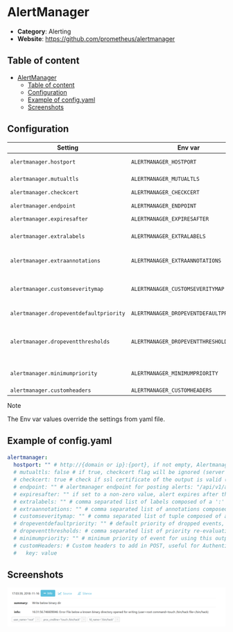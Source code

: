 # AlertManager

- **Category**: Alerting
- **Website**: https://github.com/prometheus/alertmanager

## Table of content

- [AlertManager](#alertmanager)
  - [Table of content](#table-of-content)
  - [Configuration](#configuration)
  - [Example of config.yaml](#example-of-configyaml)
  - [Screenshots](#screenshots)

## Configuration

| Setting                                 | Env var                                 | Default value                                                        | Description                                                                                                                                                                                                                              |
| --------------------------------------- | --------------------------------------- | -------------------------------------------------------------------- | ---------------------------------------------------------------------------------------------------------------------------------------------------------------------------------------------------------------------------------------- |
| `alertmanager.hostport`                 | `ALERTMANAGER_HOSTPORT`                 |                                                                      | http://{domain or ip}:{port}, if not empty, Alertmanager output is **enabled**                                                                                                                                                           |
| `alertmanager.mutualtls`                | `ALERTMANAGER_MUTUALTLS`                | `false`                                                              | Authenticate to the output with TLS, if true, checkcert flag will be ignored (server cert will always be checked)                                                                                                                        |
| `alertmanager.checkcert`                | `ALERTMANAGER_CHECKCERT`                | `true`                                                               | check if ssl certificate of the output is valid                                                                                                                                                                                          |
| `alertmanager.endpoint`                 | `ALERTMANAGER_ENDPOINT`                 | `/api/v1/alerts`                                                     | Alertmanager endpoint for posting alerts `/api/v1/alerts` or `/api/v2/alerts`                                                                                                                                                            |
| `alertmanager.expiresafter`             | `ALERTMANAGER_EXPIRESAFTER`             | `0`                                                                  | If set to a non-zero value, alert expires after that time in seconds                                                                                                                                                                     |
| `alertmanager.extralabels`              | `ALERTMANAGER_EXTRALABELS`              |                                                                      | Comma separated list of labels composed of a ':' separated name and value that is added to the Alerts. Example: `my_annotation_1:my_value_1, my_annotation_1:my_value_2`                                                                 |
| `alertmanager.extraannotations`         | `ALERTMANAGER_EXTRAANNOTATIONS`         |                                                                      | Comma separated list of annotations composed of a ':' separated name and value that is added to the Alerts Example: `debug:value_1,critical:value2`                                                                                      |
| `alertmanager.customseveritymap`        | `ALERTMANAGER_CUSTOMSEVERITYMAP`        |                                                                      | Comma separated list of tuple composed of a ':' separated Falco priority and Alertmanager severity that is used to override the severity label associated to the priority level of falco event. Example: `debug:value_1,critical:value2` |
| `alertmanager.dropeventdefaultpriority` | `ALERTMANAGER_DROPEVENTDEFAULTPRIORITY` | `critical`                                                           | Default priority of dropped events, values are `emergency,alert,critical,error,warning,notice,informational,debug`                                                                                                                       |
| `alertmanager.dropeventthresholds`      | `ALERTMANAGER_DROPEVENTTHRESHOLDS`      | `10000:critical, 1000:critical, 100:critical, 10:warning, 1:warning` | Comma separated list of priority re-evaluation thresholds of dropped events composed of a ':' separated integer threshold and string priority. Example: `10000:critical, 100:warning, 1:informational`                                   |
| `alertmanager.minimumpriority`          | `ALERTMANAGER_MINIMUMPRIORITY`          | `""` (= `debug`)                                                     | Minimum priority of event for using this output, order is `emergency,alert,critical,error,warning,notice,informational,debug or ""`                                                                                                      |
| `alertmanager.customheaders`            | `ALERTMANAGER_CUSTOMHEADERS`            |                                                                      | Custom headers for the POST request                                                                                                                                                                                                      |

> [!NOTE]
The Env var values override the settings from yaml file.

## Example of config.yaml

```yaml
alertmanager:
  hostport: "" # http://{domain or ip}:{port}, if not empty, Alertmanager output is enabled
  # mutualtls: false # if true, checkcert flag will be ignored (server cert will always be checked)
  # checkcert: true # check if ssl certificate of the output is valid (default: true)
  # endpoint: "" # alertmanager endpoint for posting alerts: "/api/v1/alerts" or "/api/v2/alerts" (default: "/api/v1/alerts")
  # expiresafter: "" if set to a non-zero value, alert expires after that time in seconds (default: 0)
  # extralabels: "" # comma separated list of labels composed of a ':' separated name and value that is added to the Alerts. Example: my_label_1:my_value_1, my_label_1:my_value_2
  # extraannotations: "" # comma separated list of annotations composed of a ':' separated name and value that is added to the Alerts. Example: my_annotation_1:my_value_1, my_annotation_1:my_value_2
  # customseveritymap: "" # comma separated list of tuple composed of a ':' separated Falco priority and Alertmanager severity that is used to override the severity label associated to the priority level of falco event. Example: debug:value_1,critical:value2. Default mapping: emergency:critical,alert:critical,critical:critical,error:warning,warning:warning,notice:information,informational:information,debug:information. (default: "")
  # dropeventdefaultpriority: "" # default priority of dropped events, values are emergency|alert|critical|error|warning|notice|informational|debug (default: "critical")
  # dropeventthresholds: # comma separated list of priority re-evaluation thresholds of dropped events composed of a ':' separated integer threshold and string priority. Example: `10000:critical, 100:warning, 1:informational` (default: `"10000:critical, 1000:critical, 100:critical, 10:warning, 1:warning"`)
  # minimumpriority: "" # minimum priority of event for using this output, order is emergency|alert|critical|error|warning|notice|informational|debug or "" (default)
  # customHeaders: # Custom headers to add in POST, useful for Authentication
  #   key: value
```

## Screenshots

![alertmanager example](images/alertmanager.png)